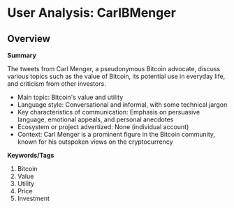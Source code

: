 # User Analysis: CarlBMenger

## Overview

**Summary**

The tweets from Carl Menger, a pseudonymous Bitcoin advocate, discuss various topics such as the value of Bitcoin, its potential use in everyday life, and criticism from other investors.

* Main topic: Bitcoin's value and utility
* Language style: Conversational and informal, with some technical jargon
* Key characteristics of communication: Emphasis on persuasive language, emotional appeals, and personal anecdotes
* Ecosystem or project advertized: None (individual account)
* Context: Carl Menger is a prominent figure in the Bitcoin community, known for his outspoken views on the cryptocurrency

**Keywords/Tags**

1. Bitcoin
2. Value
3. Utility
4. Price
5. Investment